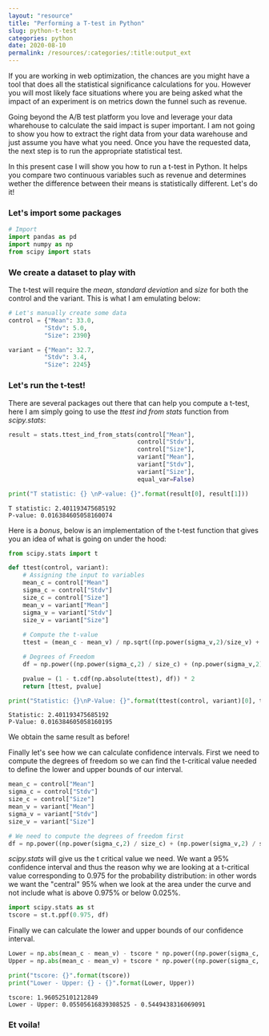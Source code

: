 ```yaml
---
layout: "resource"
title: "Performing a T-test in Python"
slug: python-t-test
categories: python
date: 2020-08-10
permalink: /resources/:categories/:title:output_ext
---
```

If you are working in web optimization, the chances are you might have a tool that does all the statistical significance calculations for you. However you will most likely face situations where you are being asked what the impact of an experiment is on metrics down the funnel such as revenue.

Going beyond the A/B test platform you love and leverage your data wharehouse to calculate the said impact is super important. I am not going to show you how to extract the right data from your data warehouse and just assume you have what you need. Once you have the requested data, the next step is to run the appropriate statistical test. 

In this present case I will show you how to run a t-test in Python. It helps you compare two continuous variables such as revenue and determines wether the difference between their means is statistically different. Let's do it!

### Let's import some packages


```python
# Import
import pandas as pd
import numpy as np
from scipy import stats
```

### We create a dataset to play with

The t-test will require the _mean_, _standard deviation_ and _size_ for both the control and the variant. This is what I am emulating below:


```python
# Let's manually create some data
control = {"Mean": 33.0,
          "Stdv": 5.0,
          "Size": 2390}

variant = {"Mean": 32.7,
          "Stdv": 3.4,
          "Size": 2245}
```

### Let's run the t-test!

There are several packages out there that can help you compute a t-test, here I am simply going to use the _ttest ind from stats_ function from _scipy.stats_:


```python
result = stats.ttest_ind_from_stats(control["Mean"], 
                                    control["Stdv"], 
                                    control["Size"], 
                                    variant["Mean"], 
                                    variant["Stdv"], 
                                    variant["Size"], 
                                    equal_var=False)

print("T statistic: {} \nP-value: {}".format(result[0], result[1]))
```

    T statistic: 2.401193475685192 
    P-value: 0.016384605058160074


Here is a *bonus*, below is an implementation of the t-test function that gives you an idea of what is going on under the hood:


```python
from scipy.stats import t

def ttest(control, variant):
    # Assigning the input to variables
    mean_c = control["Mean"]
    sigma_c = control["Stdv"]
    size_c = control["Size"]
    mean_v = variant["Mean"]
    sigma_v = variant["Stdv"]
    size_v = variant["Size"]
    
    # Compute the t-value
    ttest = (mean_c - mean_v) / np.sqrt((np.power(sigma_v,2)/size_v) + (np.power(sigma_c,2)/size_c))

    # Degrees of Freedom
    df = np.power((np.power(sigma_c,2) / size_c) + (np.power(sigma_v,2) / size_v), 2) / (np.power((np.power(sigma_c,2) / size_c), 2) / (size_c - 1) + np.power((np.power(sigma_v,2) / size_v), 2) / (size_v - 1))

    pvalue = (1 - t.cdf(np.absolute(ttest), df)) * 2
    return [ttest, pvalue]

print("Statistic: {}\nP-Value: {}".format(ttest(control, variant)[0], ttest(control, variant)[1]))
```

    Statistic: 2.401193475685192
    P-Value: 0.016384605058160195


We obtain the same result as before!

Finally let's see how we can calculate confidence intervals. First we need to compute the degrees of freedom so we can find the t-critical value needed to define the lower and upper bounds of our interval.


```python
mean_c = control["Mean"]
sigma_c = control["Stdv"]
size_c = control["Size"]
mean_v = variant["Mean"]
sigma_v = variant["Stdv"]
size_v = variant["Size"]

# We need to compute the degrees of freedom first
df = np.power((np.power(sigma_c,2) / size_c) + (np.power(sigma_v,2) / size_v), 2) / (np.power((np.power(sigma_c,2) / size_c), 2) / (size_c - 1) + np.power((np.power(sigma_v,2) / size_v), 2) / (size_v - 1))
```

_scipy.stats_ will give us the t critical value we need. We want a 95% confidence interval and thus the reason why we are looking at a t-critical value corresponding to 0.975 for the probability distribution: in other words we want the "central" 95% when we look at the area under the curve and not include what is above 0.975% or below 0.025%.


```python
import scipy.stats as st
tscore = st.t.ppf(0.975, df)
```

Finally we can calculate the lower and upper bounds of our confidence interval.


```python
Lower = np.abs(mean_c - mean_v) - tscore * np.power((np.power(sigma_c, 2) / size_c) + (np.power(sigma_v, 2) / size_v), 0.5)
Upper = np.abs(mean_c - mean_v) + tscore * np.power((np.power(sigma_c, 2) / size_c) + (np.power(sigma_v, 2) / size_v), 0.5)

print("tscore: {}".format(tscore))
print("Lower - Upper: {} - {}".format(Lower, Upper))
```

    tscore: 1.960525101212849
    Lower - Upper: 0.05505616839308525 - 0.5449438316069091


### Et voila!
